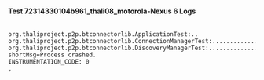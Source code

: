 #### Test 72314330104b961_thali08_motorola-Nexus 6 Logs


```

org.thaliproject.p2p.btconnectorlib.ApplicationTest:..
org.thaliproject.p2p.btconnectorlib.ConnectionManagerTest:..........................
org.thaliproject.p2p.btconnectorlib.DiscoveryManagerTest:.......................INSTRUMENTATION_RESULT: shortMsg=Process crashed.
INSTRUMENTATION_CODE: 0
,
```
